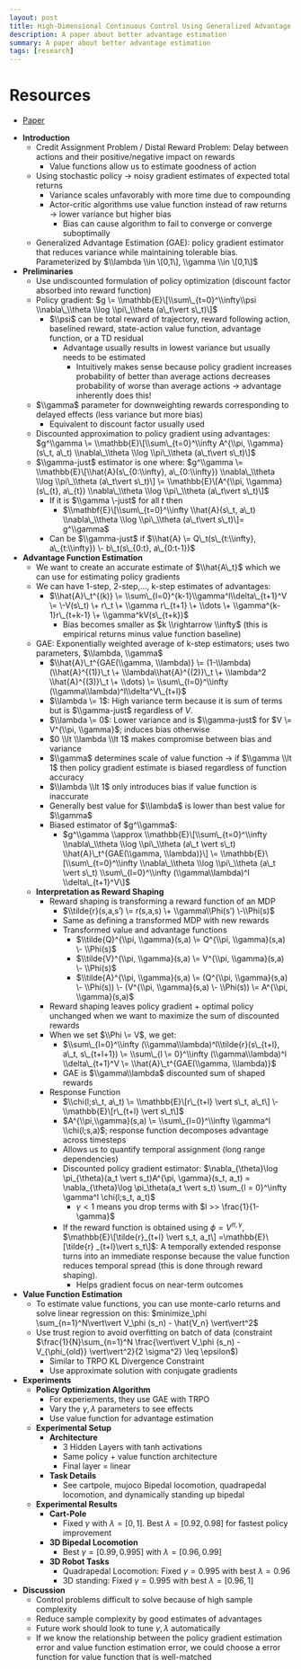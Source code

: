 ```yaml
---
layout: post
title: High-Dimensional Continuous Control Using Generalized Advantage Estimation
description: A paper about better advantage estimation
summary: A paper about better advantage estimation
tags: [research]
---
```


# Resources
- [Paper](https://arxiv.org/abs/1502.05477)


* **Introduction**  
  * Credit Assignment Problem / Distal Reward Problem: Delay between actions and their positive/negative impact on rewards  
    * Value functions allow us to estimate goodness of action   
  * Using stochastic policy → noisy gradient estimates of expected total returns  
    * Variance scales unfavorably with more time due to compounding  
    * Actor-critic algorithms use value function instead of raw returns → lower variance but higher bias  
      * Bias can cause algorithm to fail to converge or converge suboptimally  
  * Generalized Advantage Estimation (GAE): policy gradient estimator that reduces variance while maintaining tolerable bias. Parameterized by $\\lambda \\in \[0,1\], \\gamma \\in \[0,1\]$   
* **Preliminaries**  
  * Use undiscounted formulation of policy optimization (discount factor absorbed into reward function)  
  * Policy gradient: $g \= \\mathbb{E}\[\\sum\_{t=0}^\\infty\\psi \\nabla\_\\theta \\log \\pi\_\\theta (a\_t\vert s\_t)\]$  
    * $\\psi$ can be total reward of trajectory, reward following action, baselined reward, state-action value function, advantage function, or a TD residual  
      * Advantage usually results in lowest variance but usually needs to be estimated  
        * Intuitively makes sense because policy gradient increases probability of better than average actions decreases probability of worse than average actions → advantage inherently does this\!  
  * $\\gamma$ parameter for downweighting rewards corresponding to delayed effects (less variance but more bias)  
    * Equivalent to discount factor usually used  
  * Discounted approximation to policy gradient using advantages: $g^\\gamma \= \\mathbb{E}\[\\sum\_{t=0}^\\infty A^{\\pi, \\gamma}(s\_t, a\_t) \\nabla\_\\theta \\log \\pi\_\\theta (a\_t\vert s\_t)\]$  
  * $\\gamma-just$ estimator is one where: $g^\\gamma \= \\mathbb{E}\[\\hat{A}(s\_{0:\\infty}, a\_{0:\\infty}) \\nabla\_\\theta \\log \\pi\_\\theta (a\_t\vert s\_t)\] \= \\mathbb{E}\[A^{\\pi, \\gamma}(s\_{t}, a\_{t}) \\nabla\_\\theta \\log \\pi\_\\theta (a\_t\vert s\_t)\]$  
    * If it is $\\gamma \-just$ for all $t$ then   
      * $\\mathbf{E}\[\\sum\_{t=0}^\\infty \\hat{A}(s\_t, a\_t) \\nabla\_\\theta \\log \\pi\_\\theta (a\_t\vert s\_t)\]= g^\\gamma$  
    * Can be $\\gamma-just$ if $\\hat{A} \= Q\_t(s\_{t:\\infty}, a\_{t:\\infty}) \- b\_t(s\_{0:t}, a\_{0:t-1})$   
* **Advantage Function Estimation**  
  * We want to create an accurate estimate of $\\hat{A\_t}$ which we can use for estimating policy gradients  
  * We can have 1-step, 2-step,..., k-step estimates of advantages:  
    * $\\hat{A}\_t^{(k)} \= \\sum\_{l=0}^{k-1}\\gamma^l\\delta\_{t+1}^V \= \-V(s\_t) \+ r\_t \+ \\gamma r\_{t+1} \+ \\dots \+ \\gamma^{k-1}r\_{t+k-1} \+ \\gamma^kV(s\_{t+k})$  
      * Bias becomes smaller as $k \\rightarrow \\infty$ (this is empirical returns minus value function baseline)  
  * GAE: Exponentially weighted average of k-step estimators; uses two parameters, $\\lambda, \\gamma$  
    * $\\hat{A}\_t^{GAE(\\gamma, \\lambda)} \= (1-\\lambda)(\\hat{A}^{(1)}\_t \+ \\lambda\\hat{A}^{(2)}\_t \+ \\lambda^2 \\hat{A}^{(3)}\_t \+ \\dots) \= \\sum\_{l=0}^\\infty (\\gamma\\lambda)^l\\delta^V\_{t+l}$  
    * $\\lambda \= 1$: High variance term because it is sum of terms but is $\\gamma-just$ regardless of $V$.   
    * $\\lambda \= 0$: Lower variance and is $\\gamma-just$ for $V \= V^{\\pi, \\gamma}$; induces bias otherwise   
    * $0 \\lt \\lambda \\lt 1$ makes compromise between bias and variance  
    * $\\gamma$ determines scale of value function → if $\\gamma \\lt 1$ then policy gradient estimate is biased regardless of function accuracy  
    * $\\lambda \\lt 1$ only introduces bias if value function is inaccurate  
    * Generally best value for $\\lambda$ is lower than best value for $\\gamma$  
    * Biased estimator of $g^\\gamma$:  
      *  $g^\\gamma \\approx \\mathbb{E}\[\\sum\_{t=0}^\\infty \\nabla\_\\theta \\log \\pi\_\\theta (a\_t \vert s\_t) \\hat{A}\_t^{GAE(\\gamma, \\lambda)}\] \= \\mathbb{E}\[\\sum\_{t=0}^\\infty \\nabla\_\\theta \\log \\pi\_\\theta (a\_t \vert s\_t) \\sum\_{l=0}^\\infty (\\gamma\\lambda)^l \\delta\_{t+1}^V\]$  
  * **Interpretation as Reward Shaping**  
    * Reward shaping is transforming a reward function of an MDP  
      * $\\tilde{r}(s,a,s’) \= r(s,a,s) \+ \\gamma\\Phi(s’) \-\\Phi(s)$  
      * Same as defining a transformed MDP with new rewards  
      * Transformed value and advantage functions  
        * $\\tilde{Q}^{\\pi, \\gamma}(s,a) \= Q^{\\pi, \\gamma}(s,a) \- \\Phi(s)$  
        * $\\tilde{V}^{\\pi, \\gamma}(s,a) \= V^{\\pi, \\gamma}(s,a) \- \\Phi(s)$  
        * $\\tilde{A}^{\\pi, \\gamma}(s,a) \= (Q^{\\pi, \\gamma}(s,a) \- \\Phi(s)) \- (V^{\\pi, \\gamma}(s,a) \- \\Phi(s)) \= A^{\\pi, \\gamma}(s,a)$  
    * Reward shaping leaves policy gradient \+ optimal policy unchanged when we want to maximize the sum of discounted rewards  
    * When we set $\\Phi \= V$, we get:  
      * $\\sum\_{l=0}^\\infty (\\gamma\\lambda)^l\\tilde{r}(s\_{t+l}, a\_t, s\_{t+l+1}) \= \\sum\_{l \= 0}^\\infty (\\gamma\\lambda)^l \\delta\_{t+1}^V \= \\hat{A}\_t^{GAE(\\gamma, \\lambda)}$  
      * GAE is $\\gamma\\lambda$ discounted sum of shaped rewards  
    * Response Function  
      * $\\chi(l;s\_t, a\_t) \= \\mathbb{E}\[r\_{t+l} \vert s\_t, a\_t\] \- \\mathbb{E}\[r\_{t+l} \vert s\_t\]$  
      * $A^{\\pi,\\gamma}(s,a) \= \\sum\_{l=0}^\\infty \\gamma^l \\chi(l;s,a)$; response function decomposes advantage across timesteps 
      * Allows us to quantify temporal assignment (long range dependencies)
      * Discounted policy gradient estimator: $\nabla_{\theta}\log \pi_{\theta}(a_t \vert s_t)A^{\pi, \gamma}(s_t, a_t) = \nabla_{\theta}\log \pi_\theta(a_t \vert s_t) \sum_{l = 0}^\infty \gamma^l \chi(l;s_t, a_t)$ 
        * $\gamma < 1$ means you drop terms with $l >> \frac{1}{1-\gamma}$
      * If the reward function is obtained using $\phi = V^{\pi, \gamma}$, $\mathbb{E}\[\tilde{r}_{t+l} \vert s_t, a_t\] =\mathbb{E}\[\tilde{r} _{t+l}\vert s_t\]$: A temporally extended response turns into an immediate response because the value function reduces temporal spread (this is done through reward shaping).
        * Helps gradient focus on near-term outcomes
* **Value Function Estimation**
  * To estimate value functions, you can use monte-carlo returns and solve linear regression on this: $minimize_\phi \sum_{n=1}^N\vert\vert V_\phi (s_n) - \hat{V_n} \vert\vert^2$ 
  * Use trust region to avoid overfitting on batch of data (constraint $\frac{1}{N}\sum_{n=1}^N \frac{\vert\vert V_\phi (s_n) - V_{\phi_{old}} \vert\vert^2}{2 \sigma^2} \leq \epsilon$)
    * Similar to TRPO KL Divergence Constraint
    * Use approximate solution with conjugate gradients
* **Experiments**  
  * **Policy Optimization Algorithm**  
    * For experiements, they use GAE with TRPO
    * Vary the $\gamma, \lambda$ parameters to see effects
    * Use value function for advantage estimation
  * **Experimental Setup**  
    * **Architecture**  
      * 3 Hidden Layers with tanh activations
      * Same policy + value function architecture
      * Final layer = linear
    * **Task Details** 
      * See cartpole, mujoco Bipedal locomotion, quadrapedal locomotion, and dynamically standing up bipedal 
  * **Experimental Results**  
    * **Cart-Pole**  
      * Fixed $\gamma$ with $\lambda = [0, 1]$. Best $\lambda = [0.92, 0.98]$ for fastest policy improvement
    * **3D Bipedal Locomotion** 
      * Best $\gamma = [0.99, 0.995]$ with $\lambda = [0.96, 0.99]$ 
    * **3D Robot Tasks**  
      * Quadrapedal Locomotion: Fixed $\gamma = 0.995$ with best $\lambda = 0.96$ 
      * 3D standing: Fixed $\gamma = 0.995$ with best $\lambda = [0.96, 1]$ 
* **Discussion**
  * Control problems difficult to solve because of high sample complexity
  * Reduce sample complexity by good estimates of advantages
  * Future work should look to tune $\gamma, \lambda$ automatically
  * If we know the relationship between the policy gradient estimation error and value function estimation error, we could choose a error function for value function that is well-matched 
